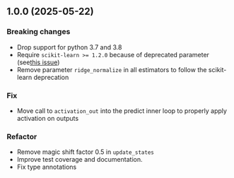 ## 1.0.0 (2025-05-22)
### Breaking changes
- Drop support for python 3.7 and 3.8
- Require `scikit-learn >= 1.2.0` because of deprecated parameter (see[this issue](https://github.com/scikit-learn/scikit-learn/pull/17772))
- Remove parameter `ridge_normalize` in all estimators to follow the scikit-learn deprecation 

### Fix
- Move call to `activation_out` into the predict inner loop to properly apply activation on outputs

### Refactor
- Remove magic shift factor 0.5 in `update_states`
- Improve test coverage and documentation.
- Fix type annotations

